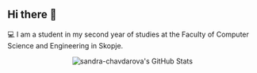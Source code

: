 ## Hi there 👋

<!--
**sandra-chavdarova/sandra-chavdarova** is a ✨ _special_ ✨ repository because its `README.md` (this file) appears on your GitHub profile.
Here are some ideas to get you started:

- 🔭 I’m currently working on ...
- 🌱 I’m currently learning ...
- 👯 I’m looking to collaborate on ...
- 🤔 I’m looking for help with ...
- 💬 Ask me about ...
- 📫 How to reach me: ...
- 😄 Pronouns: ...
- ⚡ Fun fact: ...
-->
💻 I am a student in my second year of studies at the Faculty of Computer Science and Engineering in Skopje.

<p align="center">
<img src="https://github-readme-stats.vercel.app/api/top-langs/?username=sandra-chavdarova&theme=dark&show_icons=true&hide_border=true&layout=compact" alt="sandra-chavdarova's GitHub Stats" />
</p>
